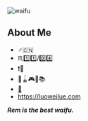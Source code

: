 ![waifu](https://raw.githubusercontent.com/Redcxx/Redcxx/master/97289746_p0.jpg)

## About Me
- :male_sign::cn:
- :scorpius::one::one:/:zero::four:
- :exclamation::underage:
- :ping_pong::yo_yo::video_game::musical_note::books:
- [:email:](mailto:bin.kallzvx@gmail.com)
- https://luoweilue.com


***Rem is the best waifu.***
